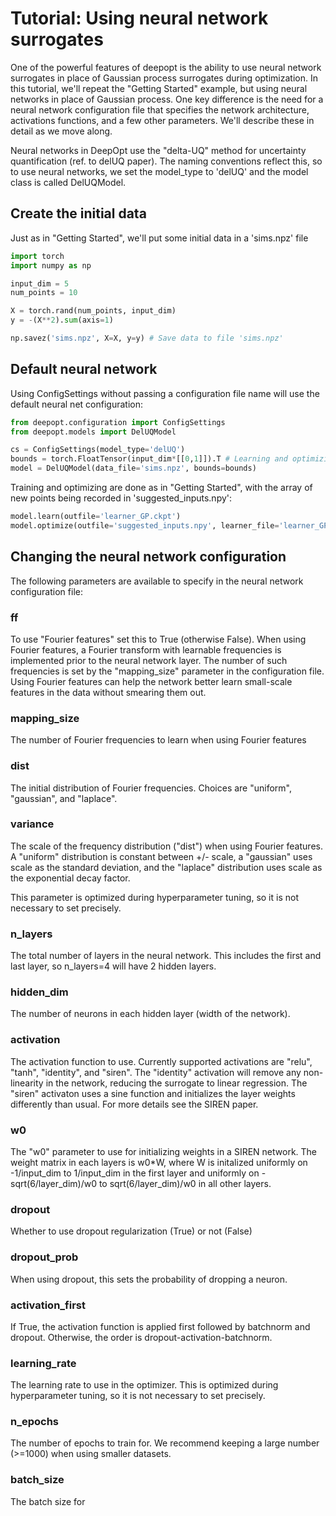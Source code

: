 # Tutorial: Using neural network surrogates

One of the powerful features of deepopt is the ability to use neural network surrogates in place of Gaussian process surrogates during optimization. In this tutorial, we'll repeat the "Getting Started" example, but using neural networks in place of Gaussian process. One key difference is the need for a neural network configuration file that specifies the network architecture, activations functions, and a few other parameters. We'll describe these in detail as we move along.

Neural networks in DeepOpt use the "delta-UQ" method for uncertainty quantification (ref. to delUQ paper). The naming conventions reflect this, so to use neural networks, we set the model_type to 'delUQ' and the model class is called DelUQModel.

## Create the initial data
Just as in "Getting Started", we'll put some initial data in a 'sims.npz' file

```python
import torch
import numpy as np

input_dim = 5
num_points = 10

X = torch.rand(num_points, input_dim)
y = -(X**2).sum(axis=1)

np.savez('sims.npz', X=X, y=y) # Save data to file 'sims.npz'
```

## Default neural network

Using ConfigSettings without passing a configuration file name will use the default neural net configuration:

```python
from deepopt.configuration import ConfigSettings
from deepopt.models import DelUQModel

cs = ConfigSettings(model_type='delUQ')
bounds = torch.FloatTensor(input_dim*[[0,1]]).T # Learning and optimizing will take place within these input bounds
model = DelUQModel(data_file='sims.npz', bounds=bounds)
```

Training and optimizing are done as in "Getting Started", with the array of new points being recorded in 'suggested_inputs.npy':

```python
model.learn(outfile='learner_GP.ckpt')
model.optimize(outfile='suggested_inputs.npy', learner_file='learner_GP.ckpt', acq_method='EI')
```

## Changing the neural network configuration

The following parameters are available to specify in the neural network configuration file:

### ff
To use "Fourier features" set this to True (otherwise False). When using Fourier features, a Fourier transform with learnable frequencies is implemented prior to the neural network layer. The number of such frequencies is set by the "mapping_size" parameter in the configuration file. Using Fourier features can help the network better learn small-scale features in the data without smearing them out.

### mapping_size
The number of Fourier frequencies to learn when using Fourier features

### dist
The initial distribution of Fourier frequencies. Choices are "uniform", "gaussian", and "laplace".

### variance
The scale of the frequency distribution ("dist") when using Fourier features. A "uniform" distribution is constant between +/- scale, a "gaussian" uses scale as the standard deviation, and the "laplace" distribution uses scale as the exponential decay factor.

This parameter is optimized during hyperparameter tuning, so it is not necessary to set precisely.

### n_layers
The total number of layers in the neural network. This includes the first and last layer, so n_layers=4 will have 2 hidden layers.

### hidden_dim
The number of neurons in each hidden layer (width of the network).

### activation
The activation function to use. Currently supported activations are "relu", "tanh", "identity", and "siren". The "identity" activation will remove any non-linearity in the network, reducing the surrogate to linear regression. The "siren" activaton uses a sine function and initializes the layer weights differently than usual. For more details see the SIREN paper.

### w0
The "w0" parameter to use for initializing weights in a SIREN network. The weight matrix in each layers is w0*W, where W is initalized uniformly on -1/input_dim to 1/input_dim in the first layer and uniformly on -sqrt(6/layer_dim)/w0 to sqrt(6/layer_dim)/w0 in all other layers.

### dropout
Whether to use dropout regularization (True) or not (False)

### dropout_prob
When using dropout, this sets the probability of dropping a neuron.

### activation_first
If True, the activation function is applied first followed by batchnorm and dropout. Otherwise, the order is dropout-activation-batchnorm.

### learning_rate
The learning rate to use in the optimizer. This is optimized during hyperparameter tuning, so it is not necessary to set precisely.

### n_epochs
The number of epochs to train for. We recommend keeping a large number (>=1000) when using smaller datasets.

### batch_size
The batch size for
